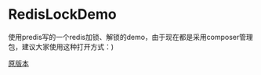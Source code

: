 # RedisLockDemo
使用predis写的一个redis加锁、解锁的demo，由于现在都是采用composer管理包，建议大家使用这种打开方式：)

[原版本](https://www.jb51.net/article/137992.htm)